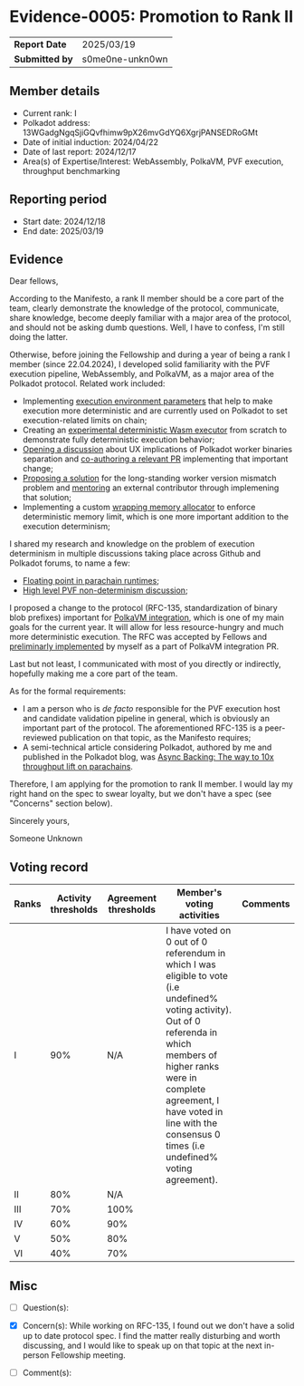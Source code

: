 # Evidence-0005: Promotion to Rank II

|                 |                      |
| --------------- | ---------------------|
| **Report Date** | 2025/03/19           |
| **Submitted by**| s0me0ne-unkn0wn      |


## Member details

- Current rank: I
- Polkadot address: 13WGadgNgqSjiGQvfhimw9pX26mvGdYQ6XgrjPANSEDRoGMt
- Date of initial induction: 2024/04/22
- Date of last report: 2024/12/17
- Area(s) of Expertise/Interest: WebAssembly, PolkaVM, PVF execution, throughput benchmarking

## Reporting period

- Start date: 2024/12/18
- End date: 2025/03/19

## Evidence

Dear fellows,

According to the Manifesto, a rank II member should be a core part of the team, clearly demonstrate the knowledge of the protocol, communicate, share knowledge, become deeply familiar with a major area of the protocol, and should not be asking dumb questions. Well, I have to confess, I'm still doing the latter.

Otherwise, before joining the Fellowship and during a year of being a rank I member (since 22.04.2024), I developed solid familiarity with the PVF execution pipeline, WebAssembly, and PolkaVM, as a major area of the Polkadot protocol. Related work included:
* Implementing [execution environment parameters](https://github.com/paritytech/polkadot/pull/6161) that help to make execution more deterministic and are currently used on Polkadot to set execution-related limits on chain;
* Creating an [experimental deterministic Wasm executor](https://forum.polkadot.network/t/deterministic-pvf-executor/4204) from scratch to demonstrate fully deterministic execution behavior;
* [Opening a discussion](https://forum.polkadot.network/t/ux-implications-of-pvf-executor-environment-versioning/2519) about UX implications of Polkadot worker binaries separation and [co-authoring a relevant PR](https://github.com/paritytech/polkadot/pull/7337) implementing that important change;
* [Proposing a solution](https://github.com/paritytech/polkadot-sdk/issues/3139) for the long-standing worker version mismatch problem and [mentoring](https://github.com/paritytech/polkadot-sdk/pull/3187) an external contributor through implemening that solution;
* Implementing a custom [wrapping memory allocator](https://github.com/paritytech/polkadot-sdk/pull/1192) to enforce deterministic memory limit, which is one more important addition to the execution determinism;

I shared my research and knowledge on the problem of execution determinism in multiple discussions taking place across Github and Polkadot forums, to name a few:
* [Floating point in parachain runtimes](https://forum.polkadot.network/t/we-should-ban-floating-point-operations-from-parachain-runtimes-or-not/3586);
* [High level PVF non-determinism discussion](https://forum.polkadot.network/t/we-should-ban-floating-point-operations-from-parachain-runtimes-or-not/3586);

I proposed a change to the protocol (RFC-135, standardization of binary blob prefixes) important for [PolkaVM integration](https://github.com/paritytech/polkadot-sdk/pull/6704), which is one of my main goals for the current year. It will allow for less resource-hungry and much more deterministic execution. The RFC was accepted by Fellows and [preliminarly implemented](https://github.com/paritytech/polkadot-sdk/pull/6704/commits/66eb9d961eb2804fccdb767e20f23e675779f901) by myself as a part of PolkaVM integration PR.

Last but not least, I communicated with most of you directly or indirectly, hopefully making me a core part of the team.

As for the formal requirements:
* I am a person who is *de facto* responsible for the PVF execution host and candidate validation pipeline in general, which is obviously an important part of the protocol. The aforementioned RFC-135 is a peer-reviewed publication on that topic, as the Manifesto requires;
* A semi-technical article considering Polkadot, authored by me and published in the Polkadot blog, was [Async Backing: The way to 10x throughput lift on parachains](https://polkadot.com/blog/the-way-to-a-10x-throughput-lift-on-parachains).

Therefore, I am applying for the promotion to rank II member. I would lay my right hand on the spec to swear loyalty, but we don't have a spec (see "Concerns" section below). 

Sincerely yours,

Someone Unknown

## Voting record

|  Ranks | Activity thresholds | Agreement thresholds | Member's voting activities | Comments |
|---|---|---|---|---|
|I  |90%   |N/A   | I have voted on 0 out of 0 referendum in which I was eligible to vote (i.e undefined% voting activity). Out of 0 referenda in which members of higher ranks were in complete agreement, I have voted in line with the consensus 0 times (i.e undefined% voting agreement).  |  |
|II |80%   |N/A   |   |  |
|III|70%   |100%  |   |  |
|IV |60%   |90%   |   |  |
|V  |50%   |80%   |   |  |
|VI |40%   |70%   |   |  |


## Misc

- [ ] Question(s): 

- [x] Concern(s): 
While working on RFC-135, I found out we don't have a solid up to date protocol spec. I find the matter really disturbing and worth discussing, and I would like to speak up on that topic at the next in-person Fellowship meeting.

- [ ] Comment(s): 
